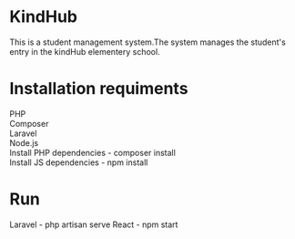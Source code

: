 # KindHub
This is a student management system.The system manages the student's entry in the kindHub elementery school.

# Installation requiments
PHP                                                                                                                             
Composer  
Laravel  
Node.js  
Install PHP dependencies - composer install  
Install JS dependencies  - npm install  

# Run
Laravel - php artisan serve
React   - npm start
